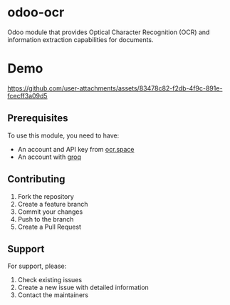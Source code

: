 # odoo-ocr
Odoo module that provides Optical Character Recognition (OCR) and information extraction capabilities for documents.

# Demo
https://github.com/user-attachments/assets/83478c82-f2db-4f9c-891e-fcecff3a09d5

## Prerequisites

To use this module, you need to have:
- An account and API key from [ocr.space](https://ocr.space/)
- An account with [groq](https://groq.com/)

## Contributing

1. Fork the repository
2. Create a feature branch
3. Commit your changes
4. Push to the branch
5. Create a Pull Request

## Support

For support, please:
1. Check existing issues
2. Create a new issue with detailed information
3. Contact the maintainers
